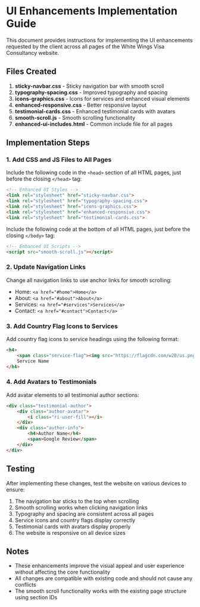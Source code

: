 # UI Enhancements Implementation Guide

This document provides instructions for implementing the UI enhancements requested by the client across all pages of the White Wings Visa Consultancy website.

## Files Created

1. **sticky-navbar.css** - Sticky navigation bar with smooth scroll
2. **typography-spacing.css** - Improved typography and spacing
3. **icons-graphics.css** - Icons for services and enhanced visual elements
4. **enhanced-responsive.css** - Better responsive layout
5. **testimonial-cards.css** - Enhanced testimonial cards with avatars
6. **smooth-scroll.js** - Smooth scrolling functionality
7. **enhanced-ui-includes.html** - Common include file for all pages

## Implementation Steps

### 1. Add CSS and JS Files to All Pages

Include the following code in the `<head>` section of all HTML pages, just before the closing `</head>` tag:

```html
<!-- Enhanced UI Styles -->
<link rel="stylesheet" href="sticky-navbar.css">
<link rel="stylesheet" href="typography-spacing.css">
<link rel="stylesheet" href="icons-graphics.css">
<link rel="stylesheet" href="enhanced-responsive.css">
<link rel="stylesheet" href="testimonial-cards.css">
```

Include the following code at the bottom of all HTML pages, just before the closing `</body>` tag:

```html
<!-- Enhanced UI Scripts -->
<script src="smooth-scroll.js"></script>
```

### 2. Update Navigation Links

Change all navigation links to use anchor links for smooth scrolling:

- Home: `<a href="#home">Home</a>`
- About: `<a href="#about">About</a>`
- Services: `<a href="#services">Services</a>`
- Contact: `<a href="#contact">Contact</a>`

### 3. Add Country Flag Icons to Services

Add country flag icons to service headings using the following format:

```html
<h4>
    <span class="service-flag"><img src="https://flagcdn.com/w20/us.png" alt="USA Flag"></span>
    Service Name
</h4>
```

### 4. Add Avatars to Testimonials

Add avatar elements to all testimonial author sections:

```html
<div class="testimonial-author">
    <div class="author-avatar">
        <i class="ri-user-fill"></i>
    </div>
    <div class="author-info">
        <h4>Author Name</h4>
        <span>Google Review</span>
    </div>
</div>
```

## Testing

After implementing these changes, test the website on various devices to ensure:

1. The navigation bar sticks to the top when scrolling
2. Smooth scrolling works when clicking navigation links
3. Typography and spacing are consistent across all pages
4. Service icons and country flags display correctly
5. Testimonial cards with avatars display properly
6. The website is responsive on all device sizes

## Notes

- These enhancements improve the visual appeal and user experience without affecting the core functionality
- All changes are compatible with existing code and should not cause any conflicts
- The smooth scroll functionality works with the existing page structure using section IDs